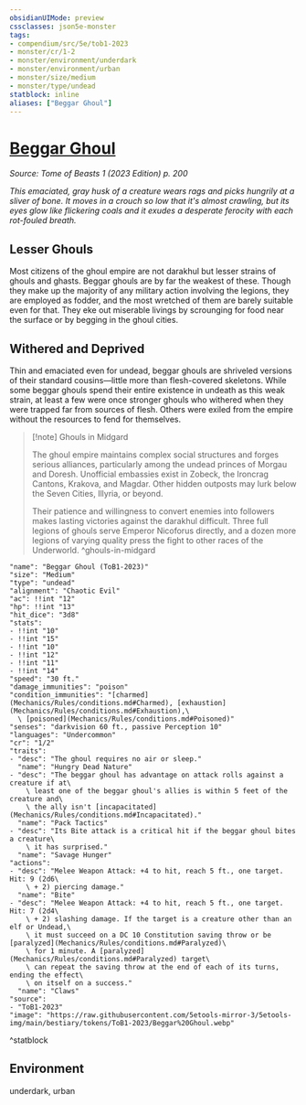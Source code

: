 ```yaml
---
obsidianUIMode: preview
cssclasses: json5e-monster
tags:
- compendium/src/5e/tob1-2023
- monster/cr/1-2
- monster/environment/underdark
- monster/environment/urban
- monster/size/medium
- monster/type/undead
statblock: inline
aliases: ["Beggar Ghoul"]
---
```

# [Beggar Ghoul](Mechanics\bestiary\undead/beggar-ghoul-tob1-2023.md)
*Source: Tome of Beasts 1 (2023 Edition) p. 200*  

*This emaciated, gray husk of a creature wears rags and picks hungrily at a sliver of bone. It moves in a crouch so low that it's almost crawling, but its eyes glow like flickering coals and it exudes a desperate ferocity with each rot-fouled breath.*

## Lesser Ghouls

Most citizens of the ghoul empire are not darakhul but lesser strains of ghouls and ghasts. Beggar ghouls are by far the weakest of these. Though they make up the majority of any military action involving the legions, they are employed as fodder, and the most wretched of them are barely suitable even for that. They eke out miserable livings by scrounging for food near the surface or by begging in the ghoul cities.

## Withered and Deprived

Thin and emaciated even for undead, beggar ghouls are shriveled versions of their standard cousins—little more than flesh-covered skeletons. While some beggar ghouls spend their entire existence in undeath as this weak strain, at least a few were once stronger ghouls who withered when they were trapped far from sources of flesh. Others were exiled from the empire without the resources to fend for themselves.

> [!note] Ghouls in Midgard
> 
> The ghoul empire maintains complex social structures and forges serious alliances, particularly among the undead princes of Morgau and Doresh. Unofficial embassies exist in Zobeck, the Ironcrag Cantons, Krakova, and Magdar. Other hidden outposts may lurk below the Seven Cities, Illyria, or beyond.
> 
> Their patience and willingness to convert enemies into followers makes lasting victories against the darakhul difficult. Three full legions of ghouls serve Emperor Nicoforus directly, and a dozen more legions of varying quality press the fight to other races of the Underworld.
^ghouls-in-midgard

```statblock
"name": "Beggar Ghoul (ToB1-2023)"
"size": "Medium"
"type": "undead"
"alignment": "Chaotic Evil"
"ac": !!int "12"
"hp": !!int "13"
"hit_dice": "3d8"
"stats":
- !!int "10"
- !!int "15"
- !!int "10"
- !!int "12"
- !!int "11"
- !!int "14"
"speed": "30 ft."
"damage_immunities": "poison"
"condition_immunities": "[charmed](Mechanics/Rules/conditions.md#Charmed), [exhaustion](Mechanics/Rules/conditions.md#Exhaustion),\
  \ [poisoned](Mechanics/Rules/conditions.md#Poisoned)"
"senses": "darkvision 60 ft., passive Perception 10"
"languages": "Undercommon"
"cr": "1/2"
"traits":
- "desc": "The ghoul requires no air or sleep."
  "name": "Hungry Dead Nature"
- "desc": "The beggar ghoul has advantage on attack rolls against a creature if at\
    \ least one of the beggar ghoul's allies is within 5 feet of the creature and\
    \ the ally isn't [incapacitated](Mechanics/Rules/conditions.md#Incapacitated)."
  "name": "Pack Tactics"
- "desc": "Its Bite attack is a critical hit if the beggar ghoul bites a creature\
    \ it has surprised."
  "name": "Savage Hunger"
"actions":
- "desc": "Melee Weapon Attack: +4 to hit, reach 5 ft., one target. Hit: 9 (2d6\
    \ + 2) piercing damage."
  "name": "Bite"
- "desc": "Melee Weapon Attack: +4 to hit, reach 5 ft., one target. Hit: 7 (2d4\
    \ + 2) slashing damage. If the target is a creature other than an elf or Undead,\
    \ it must succeed on a DC 10 Constitution saving throw or be [paralyzed](Mechanics/Rules/conditions.md#Paralyzed)\
    \ for 1 minute. A [paralyzed](Mechanics/Rules/conditions.md#Paralyzed) target\
    \ can repeat the saving throw at the end of each of its turns, ending the effect\
    \ on itself on a success."
  "name": "Claws"
"source":
- "ToB1-2023"
"image": "https://raw.githubusercontent.com/5etools-mirror-3/5etools-img/main/bestiary/tokens/ToB1-2023/Beggar%20Ghoul.webp"
```
^statblock

## Environment

underdark, urban